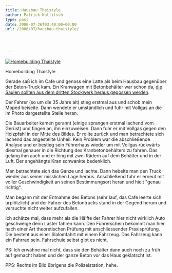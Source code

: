 ```yaml
---
title: Hausbau Thaistyle
author: Patrick Kollitsch
type: post
date: 2006-07-26T03:40:00+00:00
url: /2006/07/hausbau-thaistyle/




---
```

<div class="flickr">
  <a href="http://www.flickr.com/photos/schreibblogade/198669035/" title="Homebuilding Thaistyle"><img src="//static.flickr.com/62/198669035_93751457bb.jpg" alt="Homebuilding Thaistyle" /></a></p> 
  
  <p>
    Homebuilding Thaistyle
  </p>
</div>

Gerade saß ich im Cafe und genoss eine Latte als beim Hausbau gegenüber der Beton-Truck kam. Ein Kranwagen mit Betonbehälter war schon da, [die Säulen sollten aus dem dritten Stockwerk heraus gegossen werden][1]. 

Der Fahrer (so um die 35 Jahre alt) stieg erstmal aus und schob mein Moped beiseite. Dann wendete er umständlich und fuhr mit Vollgas an die im Photo dargestellte Stelle heran. 

Die Bauarbeiter kamen gerannt (einige sprangen erstmal lachend vom Gerüst) und fingen an, ihn einzuweisen. Dann fuhr er mit Vollgas gegen den Holzpfahl in der Mitte des Bildes. Er rollte zurück und man betrachtete sich lachend das angestellte Unheil. Kein Problem war die abschließende Analyse und er bestieg sein Führerhaus wieder um mit Vollgas rückwärts diesmal genauer in die Richtung des Kranbetonbehälters zu fahren. Das gelang ihm auch und er hing mit zwei Rädern auf dem Behälter und in der Luft. Der angehängte Kran schwankte bedenklich.

Man betrachtete sich das Ganze und lachte. Dann hebelte man den Truck wieder aus seiner misslichen Lage heraus. Anschließend fuhr er erneut mit voller Geschwindigkeit an seinen Bestimmungsort heran und hielt "genau richtig".

Man begann mit der Entnahme des Betons (sehr lauf, das Cafe leerte sich urplötzlich) und der Fahrer des Betontrucks stand in der Gegend herum und versuchte nicht weiter aufzufallen.

Ich schätze mal, dass mehr als die Hälfte der Fahrer hier nicht wirklich Auto geschweige denn Laster fahren kann. Den Führerschein bekommt man hier nach einer Art theoretischen Prüfung mit anschliessender Praxisprüfung. Die besteht aus einer Slalomfahrt mit einem Fahrzeug. Das Fahrzeug kann ein Fahrrad sein. Fahrschule selbst gibt es nicht.

PS: Ich erwähne mal nicht, dass sie den Behälter dann auch noch zu früh auf gemacht haben und der ganze Beton _vor_ das Haus geklatscht ist.

PPS: Rechts im Bild übrigens die Polizeistation, hehe.

 [1]: http://www.flickr.com/photos/schreibblogade/198667945/
